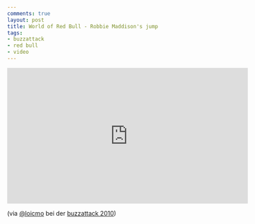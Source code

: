 ```yaml
---
comments: true
layout: post
title: World of Red Bull - Robbie Maddison's jump
tags:
- buzzattack
- red bull
- video
---
```


<iframe width="560" height="315" src="http://www.youtube.com/embed/nXa02tB8DLo" frameborder="0"> </iframe>

(via <a href="http://twitter.com/loicmo">@loicmo</a> bei der <a href="http://www.ambuzzador.com/buzzattack/">buzzattack 2010</a>)
